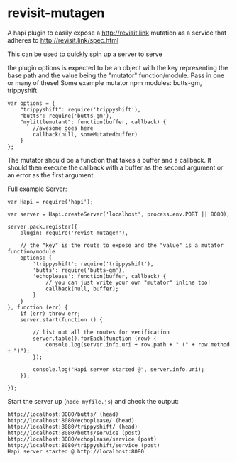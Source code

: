revisit-mutagen
===============

A hapi plugin to easily expose a http://revisit.link mutation as a service that adheres to http://revisit.link/spec.html

This can be used to quickly spin up a server to serve


the plugin options is expected to be an object with the key representing the base
path and the value being the "mutator" function/module. Pass in one
or many of these! Some example mutator npm modules: butts-gm, trippyshift

```
var options = {
    "trippyshift": require('trippyshift'),
    "butts": require('butts-gm'),
    "mylittlemutant": function(buffer, callback) {
        //awesome goes here
        callback(null, someMutatedbuffer)
    }
};
```

The mutator should be a function that takes a buffer and a callback. It
should then execute the callback with a buffer as the second argument
or an error as the first argument.


Full example Server:

```
var Hapi = require('hapi');

var server = Hapi.createServer('localhost', process.env.PORT || 8080);

server.pack.register({
    plugin: require('revist-mutagen'),

    // the "key" is the route to expose and the "value" is a mutator function/module
    options: {
        'trippyshift': require('trippyshift'),
        'butts': require('butts-gm'),
        'echoplease': function(buffer, callback) {
            // you can just write your own "mutator" inline too!
            callback(null, buffer);
        }
    }
}, function (err) {
    if (err) throw err;
    server.start(function () {

        // list out all the routes for verification
        server.table().forEach(function (row) {
            console.log(server.info.uri + row.path + " (" + row.method + ")");
        });

        console.log("Hapi server started @", server.info.uri);
    });

});
```
Start the server up (`node myfile.js`) and check the output:
```
http://localhost:8080/butts/ (head)
http://localhost:8080/echoplease/ (head)
http://localhost:8080/trippyshift/ (head)
http://localhost:8080/butts/service (post)
http://localhost:8080/echoplease/service (post)
http://localhost:8080/trippyshift/service (post)
Hapi server started @ http://localhost:8080
```
